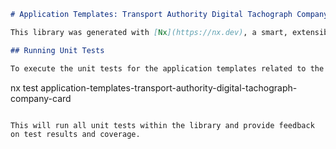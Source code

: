 ```markdown
# Application Templates: Transport Authority Digital Tachograph Company Card

This library was generated with [Nx](https://nx.dev), a smart, extensible build framework.

## Running Unit Tests

To execute the unit tests for the application templates related to the Transport Authority's Digital Tachograph Company Card, run the following command using [Jest](https://jestjs.io):

```
nx test application-templates-transport-authority-digital-tachograph-company-card
```

This will run all unit tests within the library and provide feedback on test results and coverage.
```